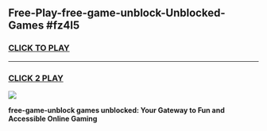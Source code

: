 
## Free-Play-free-game-unblock-Unblocked-Games #fz4l5
<h3>
<a href="https://news.freeplayer.one?title=free-game-unblock&ref=8M">CLICK TO PLAY</a></h3>
<hr>

<h3>
<a href="https://news.freeplayer.one?title=free-game-unblock&ref=8M">CLICK 2 PLAY</a>
  
</h3>

<a href="https://news.freeplayer.one?title=free-game-unblock&ref=8M"><img src="https://clearcache.store/games.png"></a>


**free-game-unblock games unblocked: Your Gateway to Fun and Accessible Online Gaming**
